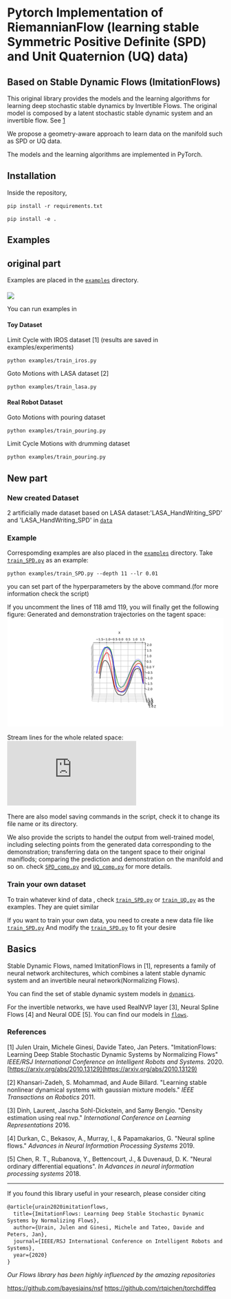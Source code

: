 # Pytorch Implementation of RiemannianFlow (learning stable Symmetric Positive Definite (SPD) and Unit Quaternion (UQ) data)
## Based on Stable Dynamic Flows (ImitationFlows)
This original library provides the models and the learning algorithms for learning deep stochastic stable dynamics by Invertible Flows.
The original model is composed by a latent stochastic stable dynamic system and an invertible flow. See [1](https://arxiv.org/abs/2010.13129)

We propose a geometry-aware approach to learn data on the manifold such as SPD or UQ data.

The models and the learning algorithms are implemented in PyTorch.

## Installation
Inside the repository,

```
pip install -r requirements.txt
```

```
pip install -e .
```

## Examples
## original part
Examples are placed in the [`examples`](./examples) directory.

<img width="250" align="middle" src="https://github.com/TheCamusean/iflow/blob/main/.assets/rshape.gif">

You can run examples in

#### Toy Dataset
Limit Cycle with  IROS dataset [1] (results are saved in examples/experiments)

```
python examples/train_iros.py 
```

Goto Motions with LASA dataset [2]
```
python examples/train_lasa.py 
```

#### Real Robot Dataset
Goto Motions with pouring dataset
```
python examples/train_pouring.py 
```
Limit Cycle Motions with drumming dataset
```
python examples/train_pouring.py 
```
## New part
### New created Dataset
2 artificially made dataset based on LASA dataset:'LASA_HandWriting_SPD' and 'LASA_HandWriting_SPD' in [`data`](./data)
### Example
Correspomding examples are also placed in the [`examples`](./examples) directory.
Take [`train_SPD.py`](./examples/train_SPD.py) as an example:
```
python examples/train_SPD.py --depth 11 --lr 0.01
```
you can set part of the hyperparameters by the above command.(for more information check the script)

If you uncomment the lines of 118 amd 119, you will finally get the following figure:
Generated and demonstration trajectories on the tagent space:
![image](https://github.com/WeitaoZC/iflow/blob/main/results/trajectories/Sine_SPD.svg)

Stream lines for the whole related space:
![image](https://github.com/WeitaoZC/iflow/blob/main/results/stream3d/100dpi/Sine_SPD.pdf)

There are also model saving commands in the script, check it to change its file name or its directory.

We also provide the scripts to handel the output from well-trained model, including selecting points from the generated data corresponding to the demonstration; transferring data on the tangent space to their original maniflods; comparing the prediction and demonstration on the manifold and so on.
check [`SPD_comp.py`](./examples/SPD_comp.py) and [`UQ_comp.py`](./examples/UQ_comp.py) for more details.

### Train your own dataset
To train whatever kind of data , check [`train_SPD.py`](./examples/train_SPD.py) or [`train_UQ.py`](./examples/train_UQ.py) as the examples. They are quiet similar

If you want to train your own data, you need to create a new data file like [`train_SPD.py`](./ifloe/dataset/lasa_spd_dataset.py)
And modify the [`train_SPD.py`](./examples/train_SPD.py) to fit your desire

## Basics

Stable Dynamic Flows, named ImitationFlows in [1], represents a family of neural network architectures, 
which combines a latent stable dynamic system and an invertible neural network(Normalizing Flows).

You can find the set of stable dynamic system models in  [`dynamics`](./iflow/model/dynamics).

For the invertible networks, we have used RealNVP layer [3], Neural Spline Flows [4] and 
Neural ODE [5]. You can find our models in [`flows`](./iflow/model/flows).


### References
[1] Julen Urain, Michele Ginesi, Davide Tateo, Jan Peters. "ImitationFlows: Learning Deep Stable Stochastic 
Dynamic Systems by Normalizing Flows" *IEEE/RSJ International Conference on
Intelligent Robots and Systems.* 2020.[https://arxiv.org/abs/2010.13129](https://arxiv.org/abs/2010.13129)

[2] Khansari-Zadeh, S. Mohammad, and Aude Billard. "Learning stable nonlinear dynamical 
systems with gaussian mixture models." *IEEE Transactions on Robotics* 2011.

[3] Dinh, Laurent, Jascha Sohl-Dickstein, and Samy Bengio. 
"Density estimation using real nvp." *International Conference on Learning Representations* 2016.

[4] Durkan, C., Bekasov, A., Murray, I., & Papamakarios, G. 
"Neural spline flows." *Advances in Neural Information Processing Systems* 2019.

[5] Chen, R. T., Rubanova, Y., Bettencourt, J., & Duvenaud, D. K. 
"Neural ordinary differential equations". *In Advances in neural information processing systems* 2018.

---

If you found this library useful in your research, please consider citing
```
@article{urain2020imitationflows,
  title={ImitationFlows: Learning Deep Stable Stochastic Dynamic Systems by Normalizing Flows},
  author={Urain, Julen and Ginesi, Michele and Tateo, Davide and Peters, Jan},
  journal={IEEE/RSJ International Conference on Intelligent Robots and Systems},
  year={2020}
}
```

_Our Flows library has been highly influenced by the amazing repositories_
 
 https://github.com/bayesiains/nsf
 https://github.com/rtqichen/torchdiffeq
